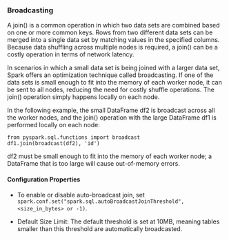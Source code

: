 ### Broadcasting
A join() is a common operation in which two data sets are combined based on one or more common keys.
Rows from two different data sets can be merged into a single data set by matching values in the specified columns.
Because data shuffling across multiple nodes is required, a join() can be a costly operation in terms of network latency.  

In scenarios in which a small data set is being joined with a larger data set, Spark offers an optimization technique called broadcasting.
If one of the data sets is small enough to fit into the memory of each worker node, it can be sent to all nodes, reducing the need for costly shuffle operations.
The join() operation simply happens locally on each node.   

In the following example, the small DataFrame df2 is broadcast across all the worker nodes, and the join() operation with the large DataFrame df1 is performed locally on each node:  

```
from pyspark.sql.functions import broadcast
df1.join(broadcast(df2), 'id')
```
df2 must be small enough to fit into the memory of each worker node; a DataFrame that is too large will cause out-of-memory errors.  

#### Configuration Properties

- To enable or disable auto-broadcast join, set 
`spark.conf.set("spark.sql.autoBroadcastJoinThreshold", <size_in_bytes> or -1)`.

- Default Size Limit: The default threshold is set at 10MB, meaning tables smaller than this threshold are automatically broadcasted.